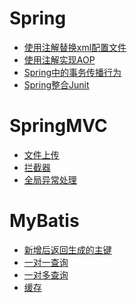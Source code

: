 # Spring
- <a href="../Spring/使用注解替换xml配置文件.md">使用注解替换xml配置文件</a>
- <a href="../Spring/使用注解实现AOP.md">使用注解实现AOP</a>
- <a href="../Spring/Spring中的事务传播行为.md">Spring中的事务传播行为</a>
- <a href="../Spring/Spring整合Junit.md">Spring整合Junit</a>

# SpringMVC
- <a href="../SpringMVC/文件上传.md">文件上传</a>
- <a href="../SpringMVC/拦截器.md">拦截器</a>
- <a href="../SpringMVC/全局异常处理.md">全局异常处理</a>

# MyBatis
- <a href="../MyBatis/新增后返回生成的主键.md">新增后返回生成的主键</a>
- <a href="../MyBatis/一对一查询.md">一对一查询</a>
- <a href="../MyBatis/一对多查询.md">一对多查询</a>
- <a href="../MyBatis/缓存.md">缓存</a>
